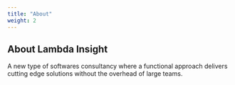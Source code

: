 ```yaml
---
title: "About"
weight: 2
---
```


## About Lambda Insight

A new type of softwares consultancy where a functional approach delivers cutting
edge solutions without the overhead of large teams.


